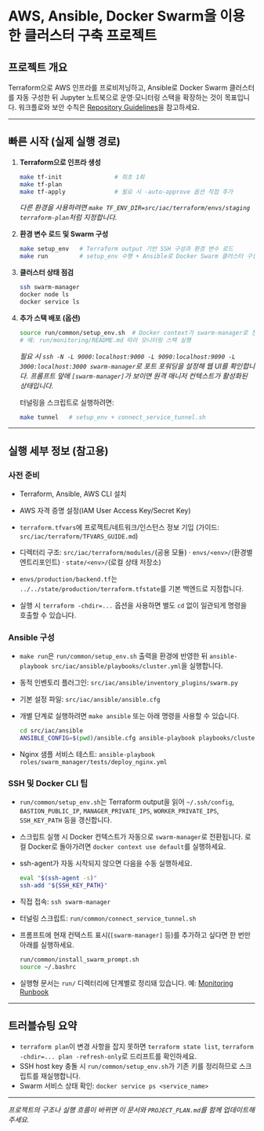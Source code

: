# AWS, Ansible, Docker Swarm을 이용한 클러스터 구축 프로젝트

## 프로젝트 개요

Terraform으로 AWS 인프라를 프로비저닝하고, Ansible로 Docker Swarm 클러스터를 자동 구성한 뒤 Jupyter 노트북으로 운영·모니터링 스택을 확장하는 것이 목표입니다. 워크플로와 보안 수칙은 [Repository Guidelines](AGENTS.md)을 참고하세요.

---

## 빠른 시작 (실제 실행 경로)

1. **Terraform으로 인프라 생성**
   ```bash
   make tf-init               # 최초 1회
   make tf-plan
   make tf-apply              # 필요 시 -auto-approve 옵션 직접 추가
   ```
   *다른 환경을 사용하려면 `make TF_ENV_DIR=src/iac/terraform/envs/staging terraform-plan`처럼 지정합니다.*

2. **환경 변수 로드 및 Swarm 구성**
   ```bash
   make setup_env   # Terraform output 기반 SSH 구성과 환경 변수 로드
   make run         # setup_env 수행 + Ansible로 Docker Swarm 클러스터 구성
   ```

3. **클러스터 상태 점검**
   ```bash
   ssh swarm-manager
   docker node ls
   docker service ls
   ```

4. **추가 스택 배포 (옵션)**
   ```bash
   source run/common/setup_env.sh  # Docker context가 swarm-manager로 전환됨
   # 예: run/monitoring/README.md 따라 모니터링 스택 실행
   ```
   *필요 시 `ssh -N -L 9000:localhost:9000 -L 9090:localhost:9090 -L 3000:localhost:3000 swarm-manager`로 포트 포워딩을 설정해 웹 UI를 확인합니다.*
   *프롬프트 앞에 `[swarm-manager]`가 보이면 원격 매니저 컨텍스트가 활성화된 상태입니다.*

   터널링을 스크립트로 실행하려면:
   ```bash
   make tunnel   # setup_env + connect_service_tunnel.sh
   ```

---

## 실행 세부 정보 (참고용)

### 사전 준비
- Terraform, Ansible, AWS CLI 설치
- AWS 자격 증명 설정(IAM User Access Key/Secret Key)
- `terraform.tfvars`에 프로젝트/네트워크/인스턴스 정보 기입 (가이드: `src/iac/terraform/TFVARS_GUIDE.md`)

- 디렉터리 구조: `src/iac/terraform/modules/`(공용 모듈) · `envs/<env>/`(환경별 엔트리포인트) · `state/<env>/`(로컬 상태 저장소)
- `envs/production/backend.tf`는 `../../state/production/terraform.tfstate`를 기본 백엔드로 지정합니다.
- 실행 시 `terraform -chdir=...` 옵션을 사용하면 별도 `cd` 없이 일관되게 명령을 호출할 수 있습니다.

### Ansible 구성
- `make run`은 `run/common/setup_env.sh` 출력을 환경에 반영한 뒤 `ansible-playbook src/iac/ansible/playbooks/cluster.yml`을 실행합니다.
- 동적 인벤토리 플러그인: `src/iac/ansible/inventory_plugins/swarm.py`
- 기본 설정 파일: `src/iac/ansible/ansible.cfg`
- 개별 단계로 실행하려면 `make ansible` 또는 아래 명령을 사용할 수 있습니다.

  ```bash
  cd src/iac/ansible
  ANSIBLE_CONFIG=$(pwd)/ansible.cfg ansible-playbook playbooks/cluster.yml
  ```
- Nginx 샘플 서비스 테스트: `ansible-playbook roles/swarm_manager/tests/deploy_nginx.yml`

### SSH 및 Docker CLI 팁
- `run/common/setup_env.sh`는 Terraform output을 읽어 `~/.ssh/config`, `BASTION_PUBLIC_IP`, `MANAGER_PRIVATE_IPS`, `WORKER_PRIVATE_IPS`, `SSH_KEY_PATH` 등을 갱신합니다.
- 스크립트 실행 시 Docker 컨텍스트가 자동으로 `swarm-manager`로 전환됩니다. 로컬 Docker로 돌아가려면 `docker context use default`를 실행하세요.
- ssh-agent가 자동 시작되지 않으면 다음을 수동 실행하세요.
  ```bash
  eval "$(ssh-agent -s)"
  ssh-add "${SSH_KEY_PATH}"
  ```
- 직접 접속: `ssh swarm-manager`
- 터널링 스크립트: `run/common/connect_service_tunnel.sh`
- 프롬프트에 현재 컨텍스트 표시(`[swarm-manager]` 등)를 추가하고 싶다면 한 번만 아래를 실행하세요.
  ```bash
  run/common/install_swarm_prompt.sh
  source ~/.bashrc
  ```

-  실행형 문서는 `run/` 디렉터리에 단계별로 정리돼 있습니다. 예: [Monitoring Runbook](run/monitoring/README.md)

---

## 트러블슈팅 요약
- `terraform plan`이 변경 사항을 잡지 못하면 `terraform state list`, `terraform -chdir=... plan -refresh-only`로 드리프트를 확인하세요.
- SSH host key 충돌 시 `run/common/setup_env.sh`가 기존 키를 정리하므로 스크립트를 재실행합니다.
- Swarm 서비스 상태 확인: `docker service ps <service_name>`

---

*프로젝트의 구조나 실행 흐름이 바뀌면 이 문서와 `PROJECT_PLAN.md`를 함께 업데이트해 주세요.*
